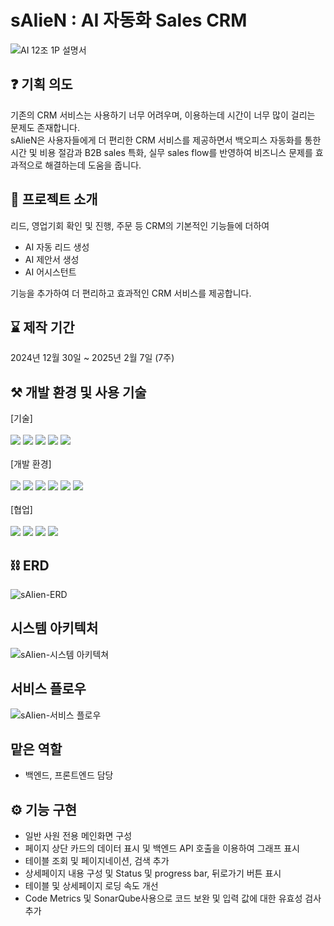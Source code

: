 # sAIieN : AI 자동화 Sales CRM
![AI 12조 1P 설명서](https://github.com/user-attachments/assets/f9fd4290-24f0-4ff5-a64b-40a4ff96256d)
## ❓ 기획 의도
기존의 CRM 서비스는 사용하기 너무 어려우며, 이용하는데 시간이 너무 많이 걸리는 문제도 존재합니다.<br>
sAlieN은 사용자들에게 더 편리한 CRM 서비스를 제공하면서 백오피스 자동화를 통한 시간 및 비용 절감과 B2B sales 특화, 실무 sales flow를 반영하여 비즈니스 문제를 효과적으로 해결하는데 도움을 줍니다.
## 📌 프로젝트 소개
리드, 영업기회 확인 및 진행, 주문 등 CRM의 기본적인 기능들에 더하여
- AI 자동 리드 생성
- AI 제안서 생성
- AI 어시스턴트

기능을 추가하여 더 편리하고 효과적인 CRM 서비스를 제공합니다.
## ⌛ 제작 기간
2024년 12월 30일 ~ 2025년 2월 7일 (7주)
## ⚒️ 개발 환경 및 사용 기술
[기술]
<br><br>
<img src="https://img.shields.io/badge/java-007396?style=for-the-badge&logo=java&logoColor=white">
<img src="https://img.shields.io/badge/html5-E34F26?style=for-the-badge&logo=html5&logoColor=white">
<img src="https://img.shields.io/badge/css-1572B6?style=for-the-badge&logo=css3&logoColor=white">
<img src="https://img.shields.io/badge/javascript-F7DF1E?style=for-the-badge&logo=javascript&logoColor=black">
<img src="https://img.shields.io/badge/json-000000?style=for-the-badge&logo=json&logoColor=white">
<br><br>
[개발 환경]
<br><br>
<img src="https://img.shields.io/badge/spring-6DB33F?style=for-the-badge&logo=spring&logoColor=white">
<img src="https://img.shields.io/badge/springboot-6DB33F?style=for-the-badge&logo=springboot&logoColor=white">
<img src="https://img.shields.io/badge/bootstrap-7952B3?style=for-the-badge&logo=bootstrap&logoColor=white">
<img src="https://img.shields.io/badge/intellijidea-000000?style=for-the-badge&logo=intellijidea&logoColor=white">
<img src="https://img.shields.io/badge/postgresql-4169E1?style=for-the-badge&logo=postgresql&logoColor=white">
<img src="https://img.shields.io/badge/dbeaver-382923?style=for-the-badge&logo=dbeaver&logoColor=white">
<br><br>
[협업]
<br><br>
<img src="https://img.shields.io/badge/github-181717?style=for-the-badge&logo=github&logoColor=white">
<img src="https://img.shields.io/badge/git-F05032?style=for-the-badge&logo=git&logoColor=white">
<img src="https://img.shields.io/badge/jira-0052CC?style=for-the-badge&logo=jira&logoColor=white">
<img src="https://img.shields.io/badge/figma-F24E1E?style=for-the-badge&logo=figma&logoColor=white">
## ⛓️ ERD
![sAIien-ERD](https://github.com/user-attachments/assets/3190df8a-f7ba-4f54-a4a4-0b92cf9cf660)
## 시스템 아키텍처
![sAIien-시스템 아키텍쳐](https://github.com/user-attachments/assets/28c68857-baac-47db-b794-63fd6188dbfc)
## 서비스 플로우
![sAIien-서비스 플로우](https://github.com/user-attachments/assets/c7894cdc-11a7-461d-8636-af23faf53270)

## 맡은 역할
- 백엔드, 프론트엔드 담당

## ⚙️ 기능 구현
- 일반 사원 전용 메인화면 구성
- 페이지 상단 카드의 데이터 표시 및 백엔드 API 호출을 이용하여 그래프 표시
- 테이블 조회 및 페이지네이션, 검색 추가
- 상세페이지 내용 구성 및 Status 및 progress bar, 뒤로가기 버튼 표시
- 테이블 및 상세페이지 로딩 속도 개선
- Code Metrics 및 SonarQube사용으로 코드 보완 및 입력 값에 대한 유효성 검사 추가
